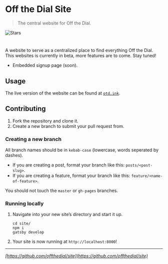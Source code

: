 # Off the Dial Site
> The central website for Off the Dial. 

![Stars][stars-shield]
# <!-- ![Banner](banner.png) -->

A website to serve as a centralized place to find everything Off the Dial. This websites is currently in beta, more features are to come. Stay tuned!
- Embedded signup page (soon).

## Usage
The live version of the website can be found at [`otd.ink`](https://otd.ink).

## Contributing
1. Fork the repository and clone it.
2. Create a new branch to submit your pull request from.

### Creating a new branch
All branch names should be in `kebab-case` (lowercase, words seperated by dashes).
- If you are creating a post, format your branch like this: `posts/<post-slug>`.
- If you are creating a feature, format your branch like this: `feature/<name-of-feature>`.

You should not touch the `master` or `gh-pages` branches.

### Running locally
1. Navigate into your new site’s directory and start it up.

   ```shell
   cd site/
   npm i
   gatsby develop
   ```

2. Your site is now running at `http://localhost:8000`!

---

_[https://github.com/offthedial/site](https://github.com/offthedial/site)_

<!-- markdown links & imgs -->
[stars-shield]: https://img.shields.io/github/stars/offthedial/site.svg?style=social
